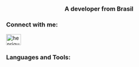 

<h3 align="center">A developer from Brasil</h3>

<h3 align="left">Connect with me:</h3>
<p align="left">
<a href="https://www.linkedin.com/in/henrique-doehler-881b8b234/" target="blank"><img align="center" src="https://raw.githubusercontent.com/rahuldkjain/github-profile-readme-generator/master/src/images/icons/Social/linked-in-alt.svg" alt="henrique doehler" height="30" width="40" /></a>
</p>

<h3 align="left">Languages and Tools:</h3>

<p align="left"> </p>




